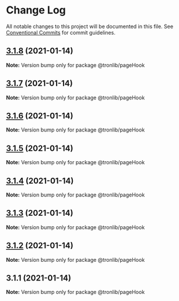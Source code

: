 # Change Log

All notable changes to this project will be documented in this file.
See [Conventional Commits](https://conventionalcommits.org) for commit guidelines.

## [3.1.8](https://github.com/Onotoko/tronlib/compare/@tronlib/pageHook@3.1.7...@tronlib/pageHook@3.1.8) (2021-01-14)

**Note:** Version bump only for package @tronlib/pageHook





## [3.1.7](https://github.com/Onotoko/tronlib/compare/@tronlib/pageHook@3.1.6...@tronlib/pageHook@3.1.7) (2021-01-14)

**Note:** Version bump only for package @tronlib/pageHook





## [3.1.6](https://github.com/Onotoko/tronlib/compare/@tronlib/pageHook@3.1.5...@tronlib/pageHook@3.1.6) (2021-01-14)

**Note:** Version bump only for package @tronlib/pageHook





## [3.1.5](https://github.com/Onotoko/tronlib/compare/@tronlib/pageHook@3.1.4...@tronlib/pageHook@3.1.5) (2021-01-14)

**Note:** Version bump only for package @tronlib/pageHook





## [3.1.4](https://github.com/Onotoko/tronlib/compare/@tronlib/pageHook@3.1.3...@tronlib/pageHook@3.1.4) (2021-01-14)

**Note:** Version bump only for package @tronlib/pageHook





## [3.1.3](https://github.com/Onotoko/tronlib/compare/@tronlib/pageHook@3.1.2...@tronlib/pageHook@3.1.3) (2021-01-14)

**Note:** Version bump only for package @tronlib/pageHook





## [3.1.2](https://github.com/Onotoko/tronlib/compare/@tronlib/pageHook@3.1.1...@tronlib/pageHook@3.1.2) (2021-01-14)

**Note:** Version bump only for package @tronlib/pageHook





## 3.1.1 (2021-01-14)

**Note:** Version bump only for package @tronlib/pageHook

